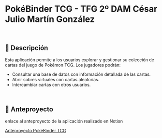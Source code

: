 #  PokéBinder TCG - TFG 2º DAM César Julio Martín González
<br>
<h2>📝 Descripción</h2>
    <p>Esta aplicación permite a los usuarios explorar y gestionar su colección de cartas del juego de Pokémon TCG. Los jugadores podrán:</p>
    <ul>
        <li>Consultar una base de datos con información detallada de las cartas.</li>
        <li>Abrir sobres virtuales con cartas aleatorias.</li>
        <li>Intercambiar cartas con otros usuarios.</li>
    </ul>

  <br>
  <h2>📌 Anteproyecto</h2>
  <p>enlace al anteproyecto de la aplicación realizado en Notion</p>

 [Anteproyecto PokéBinder TCG](https://verbose-football-93c.notion.site/Pok-Binder-TCG-Anteproyecto-1c51753ac9f3802481d2eb7a88ab045f?pvs=4)

    
